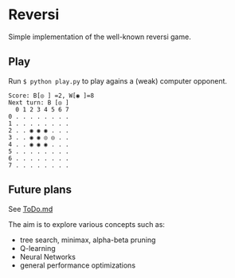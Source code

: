 # Reversi
Simple implementation of the well-known reversi game. 

## Play
Run `$ python play.py` to play agains a (weak) computer opponent.

```
Score: B[◎ ] =2, W[◉ ]=8
Next turn: B [◎ ]
  0 1 2 3 4 5 6 7 
0 . . . . . . . . 
1 . . . . . . . . 
2 . . ◉ ◉ ◉ . . . 
3 . . ◉ ◉ ◎ ◎ . . 
4 . . ◉ ◉ ◉ . . . 
5 . . . . . . . . 
6 . . . . . . . . 
7 . . . . . . . . 
```

## Future plans
See [ToDo.md](ToDo.md)

The aim is to explore various concepts such as:
- tree search, minimax, alpha-beta pruning
- Q-learning
- Neural Networks
- general performance optimizations
